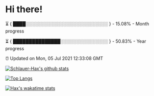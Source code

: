 # Hi there!

⏳ { ████░░░░░░░░░░░░░░░░░░░░░░░░░░ } - 15.08% - Month progress

⏳ { ███████████████░░░░░░░░░░░░░░░ } - 50.83% - Year progress

⏰ Updated on Mon, 05 Jul 2021 12:33:08 GMT


[![Schlauer-Hax's github stats](https://github-readme-stats.vercel.app/api?username=Schlauer-Hax&show_icons=true&theme=dark&count_private=true)](https://github.com/Schlauer-Hax)


[![Top Langs](https://github-readme-stats.vercel.app/api/top-langs/?username=Schlauer-Hax&layout=compact&theme=dark)](https://github.com/Schlauer-Hax?tab=repositories)


[![Hax's wakatime stats](https://github-readme-stats.vercel.app/api/wakatime?username=Hax&theme=dark)](https://wakatime.com/@Hax)

